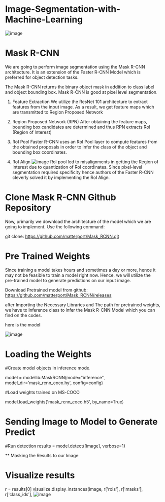 # Image-Segmentation-with-Machine-Learning
![image](https://user-images.githubusercontent.com/70627266/134719396-8132d8da-c08a-4ce6-9923-1c35cbf87a2d.png)


# Mask R-CNN
We are going to perform image segmentation using the Mask R-CNN architecture. It is an extension of the Faster R-CNN Model which is preferred for object detection tasks.

The Mask R-CNN returns the binary object mask in addition to class label and object bounding box. Mask R-CNN is good at pixel level segmentation.


1. Feature Extraction
We utilize the ResNet 101 architecture to extract features from the input image. As a result, we get feature maps which are transmitted to Region Proposed Network

2. Region Proposed Network (RPN)
After obtaining the feature maps, bounding box candidates are determined and thus RPN extracts RoI (Region of Interest)

3. RoI Pool
Faster R-CNN uses an RoI Pool layer to compute features from the obtained proposals in order to infer the class of the object and bounding box coordinates.

4. RoI Align
![image](https://user-images.githubusercontent.com/70627266/134719941-cb98e6dd-ec51-4685-8861-4b1d49a4479c.png)
RoI pool led to misalignments in getting the Region of Interest due to quantization of RoI coordinates. Since pixel-level segmentation required specificity hence authors of the Faster R-CNN cleverly solved it by implementing the RoI Align.

# Clone Mask R-CNN Github Repository
Now, primarily we download the architecture of the model which we are going to implement. Use the following command:

git clone: https://github.com/matterport/Mask_RCNN.git

# Pre Trained Weights
Since training a model takes hours and sometimes a day or more, hence it may not be feasible to train a model right now. Hence, we will utilize the pre-trained model to generate predictions on our input image.

Download Pretrained model from github: https://github.com/matterport/Mask_RCNN/releases

after Importing the Necessary Libraries and The path for pretrained weights, we have to Inference class to infer the Mask R-CNN Model which you can find on the codes.

  here is the model
  
  
![image](https://user-images.githubusercontent.com/70627266/134721955-e77b1e93-6524-47a9-88f0-33a969629510.png)


# Loading the Weights
#Create model objects in inference mode.


model = modellib.MaskRCNN(mode="inference", model_dir='mask_rcnn_coco.hy', config=config)


#Load weights trained on MS-COCO


model.load_weights('mask_rcnn_coco.h5', by_name=True)

 # Sending Image to Model to Generate Predict
#Run detection
results = model.detect([image], verbose=1)

** Masking the Results to our Image

# Visualize results
r = results[0]
visualize.display_instances(image, r['rois'], r['masks'], r['class_ids'], 
![image](https://user-images.githubusercontent.com/70627266/134722055-a7a2c493-13e6-4cdf-9e53-2f2592f756a7.png)



